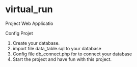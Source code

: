# virtual_run
Project Web Applicatio

Config Projet 
1. Create your database.
2. import file data_table.sql to your database
3. Config file db_connect.php for to connect your database
4. Start the project and have fun with this project.
